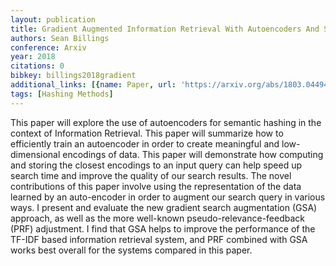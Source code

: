 ```yaml
---
layout: publication
title: Gradient Augmented Information Retrieval With Autoencoders And Semantic Hashing
authors: Sean Billings
conference: Arxiv
year: 2018
citations: 0
bibkey: billings2018gradient
additional_links: [{name: Paper, url: 'https://arxiv.org/abs/1803.04494'}]
tags: [Hashing Methods]
---
```

This paper will explore the use of autoencoders for semantic hashing in the
context of Information Retrieval. This paper will summarize how to efficiently
train an autoencoder in order to create meaningful and low-dimensional
encodings of data. This paper will demonstrate how computing and storing the
closest encodings to an input query can help speed up search time and improve
the quality of our search results. The novel contributions of this paper
involve using the representation of the data learned by an auto-encoder in
order to augment our search query in various ways. I present and evaluate the
new gradient search augmentation (GSA) approach, as well as the more well-known
pseudo-relevance-feedback (PRF) adjustment. I find that GSA helps to improve
the performance of the TF-IDF based information retrieval system, and PRF
combined with GSA works best overall for the systems compared in this paper.